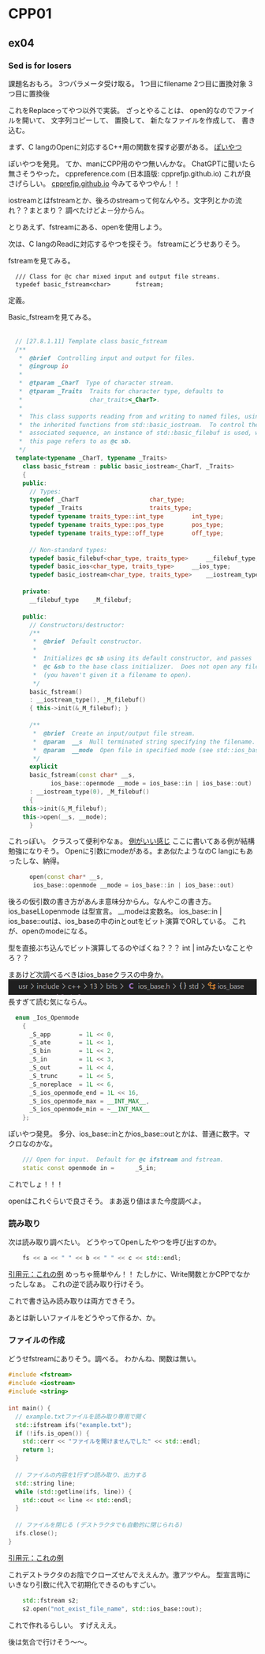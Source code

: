 # CPP01
## ex04
### Sed is for losers
課題名おもろ。
3つパラメータ受け取る。
1つ目にfilename
2つ目に置換対象
3つ目に置換後

これをReplaceってやつ以外で実装。
ざっとやることは、
open的なのでファイルを開いて、
文字列コピーして、
置換して、
新たなファイルを作成して、
書き込む。

まず、C langのOpenに対応するC++用の関数を探す必要がある。
[ぽいやつ](https://cpprefjp.github.io/reference/fstream/basic_fstream/open.html)

ぽいやつを発見。
てか、manにCPP用のやつ無いんかな。
ChatGPTに聞いたら無さそうやった。
cppreference.com (日本語版: cpprefjp.github.io)
これが良さげらしい。
[cpprefjp.github.io](https://cpprefjp.github.io/index.html)
今みてるやつやん！！

iostreamとはfstreamとか、後ろのstreamって何なんやろ。文字列とかの流れ？？まとまり？
調べたけどよ－分からん。

とりあえず、fstreamにある、openを使用しよう。

次は、C langのReadに対応するやつを探そう。
fstreamにどうせありそう。

fstreamを見てみる。
```
  /// Class for @c char mixed input and output file streams.
  typedef basic_fstream<char> 		fstream;
```
定義。

Basic_fstreamを見てみる。
```cpp

  // [27.8.1.11] Template class basic_fstream
  /**
   *  @brief  Controlling input and output for files.
   *  @ingroup io
   *
   *  @tparam _CharT  Type of character stream.
   *  @tparam _Traits  Traits for character type, defaults to
   *                   char_traits<_CharT>.
   *
   *  This class supports reading from and writing to named files, using
   *  the inherited functions from std::basic_iostream.  To control the
   *  associated sequence, an instance of std::basic_filebuf is used, which
   *  this page refers to as @c sb.
   */
  template<typename _CharT, typename _Traits>
    class basic_fstream : public basic_iostream<_CharT, _Traits>
    {
    public:
      // Types:
      typedef _CharT 					char_type;
      typedef _Traits 					traits_type;
      typedef typename traits_type::int_type 		int_type;
      typedef typename traits_type::pos_type 		pos_type;
      typedef typename traits_type::off_type 		off_type;

      // Non-standard types:
      typedef basic_filebuf<char_type, traits_type> 	__filebuf_type;
      typedef basic_ios<char_type, traits_type>		__ios_type;
      typedef basic_iostream<char_type, traits_type>	__iostream_type;

    private:
      __filebuf_type	_M_filebuf;

    public:
      // Constructors/destructor:
      /**
       *  @brief  Default constructor.
       *
       *  Initializes @c sb using its default constructor, and passes
       *  @c &sb to the base class initializer.  Does not open any files
       *  (you haven't given it a filename to open).
       */
      basic_fstream()
      : __iostream_type(), _M_filebuf()
      { this->init(&_M_filebuf); }

      /**
       *  @brief  Create an input/output file stream.
       *  @param  __s  Null terminated string specifying the filename.
       *  @param  __mode  Open file in specified mode (see std::ios_base).
       */
      explicit
      basic_fstream(const char* __s,
		    ios_base::openmode __mode = ios_base::in | ios_base::out)
      : __iostream_type(0), _M_filebuf()
      {
	this->init(&_M_filebuf);
	this->open(__s, __mode);
      }
```
これっぽい。
クラスって便利やなぁ。
[例がいい感じ](https://cpprefjp.github.io/reference/fstream/basic_fstream.html)
ここに書いてある例が結構勉強になりそう。
Openに引数にmodeがある。まあ似たようなのC langにもあったしな、納得。
```cpp
      open(const char* __s,
	   ios_base::openmode __mode = ios_base::in | ios_base::out)
```
後ろの仮引数の書き方があんま意味分からん。なんやこの書き方。
ios_baseLLopenmode は型宣言。
__modeは変数名。
ios_base::in | ios_base::outは、ios_baseの中のinとoutをビット演算でORしている。
これが、openのmodeになる。

型を直接ぶち込んでビット演算してるのやばくね？？？
int | intみたいなことやろ？？

まあけど次調べるべきはios_baseクラスの中身か。
![発見した]({AB713994-8EC9-49AC-B495-E1F0580731D8}.png)
長すぎて読む気にならん。

```cpp
  enum _Ios_Openmode 
    { 
      _S_app 		= 1L << 0,
      _S_ate 		= 1L << 1,
      _S_bin 		= 1L << 2,
      _S_in 		= 1L << 3,
      _S_out 		= 1L << 4,
      _S_trunc 		= 1L << 5,
      _S_noreplace 	= 1L << 6,
      _S_ios_openmode_end = 1L << 16,
      _S_ios_openmode_max = __INT_MAX__,
      _S_ios_openmode_min = ~__INT_MAX__
    };
```
ぽいやつ発見。
多分、ios_base::inとかios_base::outとかは、普通に数字。マクロなのかな。
```cpp
    /// Open for input.  Default for @c ifstream and fstream.
    static const openmode in =		_S_in;
```
これでしょ！！！

openはこれぐらいで良さそう。
まあ返り値はまた今度調べよ。

### 読み取り
次は読み取り調べたい。
どうやってOpenしたやつを呼び出すのか。
```cpp
    fs << a << " " << b << " " << c << std::endl;
```
[引用元：これの例](https://cpprefjp.github.io/reference/fstream/basic_fstream.html)
めっちゃ簡単やん！！
たしかに、Write関数とかCPPでなかったしなぁ。
これの逆で読み取り行けそう。

これで書き込み読み取りは両方できそう。

あとは新しいファイルをどうやって作るか、か。

### ファイルの作成
どうせfstreamにありそう。調べる。
わかんね、関数は無い。

```cpp
#include <fstream>
#include <iostream>
#include <string>

int main() {
  // example.txtファイルを読み取り専用で開く
  std::ifstream ifs("example.txt");
  if (!ifs.is_open()) {
    std::cerr << "ファイルを開けませんでした" << std::endl;
    return 1;
  }

  // ファイルの内容を1行ずつ読み取り、出力する
  std::string line;
  while (std::getline(ifs, line)) {
    std::cout << line << std::endl;
  }

  // ファイルを閉じる (デストラクタでも自動的に閉じられる)
  ifs.close();
}
```
[引用元：これの例](https://cpprefjp.github.io/reference/fstream/basic_ifstream.html)

これデストラクタのお陰でクローズせんでええんか。激アツやん。
型宣言時にいきなり引数に代入で初期化できるのもすごい。

```cpp
	std::fstream s2;
	s2.open("not_exist_file_name", std::ios_base::out);
```
これで作れるらしい。
すげえええ。

後は気合で行けそう～～。
